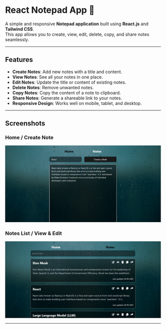 # React Notepad App 📝

A simple and responsive **Notepad application** built using **React.js** and **Tailwind CSS**.  
This app allows you to create, view, edit, delete, copy, and share notes seamlessly.

---

## Features

- **Create Notes**: Add new notes with a title and content.
- **View Notes**: See all your notes in one place.
- **Edit Notes**: Update the title or content of existing notes.
- **Delete Notes**: Remove unwanted notes.
- **Copy Notes**: Copy the content of a note to clipboard.
- **Share Notes**: Generate a shareable link to your notes.
- **Responsive Design**: Works well on mobile, tablet, and desktop.

---

## Screenshots

### Home / Create Note
![Home Page](home.png)

### Notes List / View & Edit
![Notes Page](notes.png)

---


